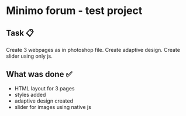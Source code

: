 # Minimo forum - test project

## Task 📋
Create 3 webpages as in photoshop file. Create adaptive design. Create slider using only js.

## What was done ✅

- HTML layout for 3 pages
- styles added
- adaptive design created
- slider for images using native js
